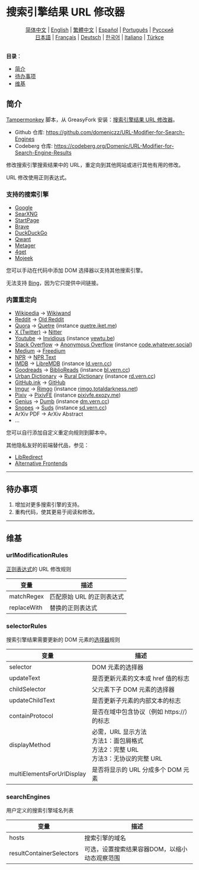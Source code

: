 # 搜索引擎结果 URL 修改器

<div align="center">
	<a href="https://github.com/domeniczz/URL-Modifier-for-Search-Engines/blob/master/docs/README-zh-cn.md">简体中文</a> | 
	<a href="https://github.com/domeniczz/URL-Modifier-for-Search-Engines/blob/master/README.md">English</a> | 
	<a href="https://github.com/domeniczz/URL-Modifier-for-Search-Engines/blob/master/docs/README-zh-tw.md">繁體中文</a> | 
    <a href="https://github.com/domeniczz/URL-Modifier-for-Search-Engines/blob/master/docs/README-es.md">Español</a> | 
    <a href="https://github.com/domeniczz/URL-Modifier-for-Search-Engines/blob/master/docs/README-pt.md">Português</a> | 
    <a href="https://github.com/domeniczz/URL-Modifier-for-Search-Engines/blob/master/docs/README-ru.md">Pусский</a><br/>
    <a href="https://github.com/domeniczz/URL-Modifier-for-Search-Engines/blob/master/docs/README-ja.md">日本語</a> | 
    <a href="https://github.com/domeniczz/URL-Modifier-for-Search-Engines/blob/master/docs/README-fr.md">Français</a> | 
    <a href="https://github.com/domeniczz/URL-Modifier-for-Search-Engines/blob/master/docs/README-de.md">Deutsch</a> | 
	<a href="https://github.com/domeniczz/URL-Modifier-for-Search-Engines/blob/master/docs/README-ko.md">한국어</a> | 
	<a href="https://github.com/domeniczz/URL-Modifier-for-Search-Engines/blob/master/docs/README-it.md">Italiano</a> | 
	<a href="https://github.com/domeniczz/URL-Modifier-for-Search-Engines/blob/master/docs/README-tr.md">Türkçe</a>
</div>
<br/>

**目录**：

- [简介](https://github.com/domeniczz/URL-Modifier-for-Search-Engines#简介)
- [待办事项](https://github.com/domeniczz/URL-Modifier-for-Search-Engines#待办事项)
- [维基](https://github.com/domeniczz/URL-Modifier-for-Search-Engines#维基)

## 简介

[Tampermonkey](https://github.com/Tampermonkey/tampermonkey) 脚本，从 GreasyFork 安装：[搜索引擎结果 URL 修改器](https://greasyfork.org/en/scripts/483597-url-modifier-for-search-engines)。

- Github 仓库: https://github.com/domeniczz/URL-Modifier-for-Search-Engines
- Codeberg 仓库: https://codeberg.org/Domenic/URL-Modifier-for-Search-Engine-Results

修改搜索引擎搜索结果中的 URL，重定向到其他网站或进行其他有用的修改。

URL 修改使用正则表达式。

### 支持的搜索引擎

- [Google](https://www.google.com)
- [SearXNG](https://searx.space)
- [StartPage](https://www.startpage.com)
- [Brave](https://search.brave.com)
- [DuckDuckGo](https://duckduckgo.com)
- [Qwant](https://www.qwant.com)
- [Metager](https://metager.org)
- [4get](https://4get.ca/instances)
- [Mojeek](https://www.mojeek.com)

您可以手动在代码中添加 DOM 选择器以支持其他搜索引擎。

无法支持 [Bing](https://www.bing.com)，因为它只提供中间链接。

### 内置重定向

- [Wikipedia](https://www.wikipedia.org) -> [Wikiwand](https://www.wikiwand.com)
- [Reddit](https://www.reddit.com) -> [Old Reddit](https://old.reddit.com)
- [Quora](https://www.quora.com) -> [Quetre](https://github.com/zyachel/quetre#instances) (instance [quetre.iket.me](https://quetre.iket.me))
- [X (Twitter)](https://twitter.com) -> [Nitter](https://nitter.net)
- [Youtube](https://www.youtube.com) -> [Invidious](https://docs.invidious.io/instances) (instance [yewtu.be](https://yewtu.be))
- [Stack Overflow](https://stackoverflow.com) -> [Anonymous Overflow](https://github.com/httpjamesm/AnonymousOverflow#clearnet-instances) (instance [code.whatever.social](https://code.whatever.social))
- [Medium](https://medium.com) -> [Freedium](https://freedium.cfd)
- [NPR](https://www.npr.org) -> [NPR Text](https://text.npr.org)
- [IMDB](https://www.imdb.com) -> [LibreMDB](https://github.com/zyachel/libremdb#instances) (instance [ld.vern.cc](https://ld.vern.cc))
- [Goodreads](https://www.goodreads.com) -> [BiblioReads](https://github.com/nesaku/BiblioReads#instances) (instance [bl.vern.cc](https://bl.vern.cc))
- [Urban Dictionary](https://www.urbandictionary.com) -> [Rural Dictionary](https://codeberg.org/zortazert/rural-dictionary#headline-2) (instance [rd.vern.cc](https://rd.vern.cc))
- [GitHub.ink](https://github.ink) -> [GitHub](https://github.com)
- [Imgur](https://imgur.com) -> [Rimgo](https://rimgo.codeberg.page) (instance [rimgo.totaldarkness.net](https://rimgo.totaldarkness.net))
- [Pixiv](https://www.pixiv.net) -> [PixivFE](https://codeberg.org/VnPower/pixivfe#instances) (instance [pixivfe.exozy.me](https://pixivfe.exozy.me))
- [Genius](https://genius.com) -> [Dumb](https://github.com/rramiachraf/dumb#public-instances) (instance [dm.vern.cc](https://dm.vern.cc))
- [Snopes](https://www.snopes.com) -> [Suds](https://git.vern.cc/cobra/Suds/src/branch/main/instances.json) (instance [sd.vern.cc](https://sd.vern.cc))
- ArXiv PDF -> ArXiv Abstract
- ...

您可以自行添加自定义重定向规则到脚本中。

其他隐私友好的前端替代品，参见：

- [LibRedirect](https://libredirect.github.io/index.html)
- [Alternative Frontends](https://github.com/digitalblossom/alternative-frontends)

---

## 待办事项

1. 增加对更多搜索引擎的支持。
2. 重构代码，使其更易于阅读和修改。

---

## 维基

### urlModificationRules

[正则表达式](https://zh.wikipedia.org/zh-cn/正则表达式)的 URL 修改规则

| 变量        | 描述                      |
| ----------- | ------------------------- |
| matchRegex  | 匹配原始 URL 的正则表达式 |
| replaceWith | 替换的正则表达式          |

### selectorRules

搜索引擎结果需要更新的 DOM 元素的[选择器](https://developer.mozilla.org/zh-CN/docs/Web/API/Document_object_model/Locating_DOM_elements_using_selectors)规则

| 变量            | 描述                                                         |
| --------------- | ------------------------------------------------------------ |
| selector        | DOM 元素的选择器                                             |
| updateText      | 是否更新元素的文本或 href 值的标志                           |
| childSelector   | 父元素下子 DOM 元素的选择器                                  |
| updateChildText | 是否更新子元素的内部文本的标志                               |
| containProtocol | 是否在域中包含协议（例如 https://）的标志                    |
| displayMethod   | 必需，URL 显示方法<br/>方法1：面包屑格式<br/>方法2：完整 URL<br/>方法3：无协议的完整 URL |
| multiElementsForUrlDisplay | 是否将显示的 URL 分成多个 DOM 元素 |

### searchEngines

用户定义的搜索引擎域名列表

| 变量                     | 描述                                          |
| ------------------------ | --------------------------------------------- |
| hosts                    | 搜索引擎的域名                                |
| resultContainerSelectors | 可选，设置搜索结果容器DOM，以缩小动态观察范围 |

